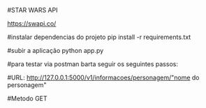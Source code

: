#STAR WARS API

https://swapi.co/

#instalar dependencias do projeto
pip install -r requirements.txt

#subir a aplicação
python app.py

#para testar via postman barta seguir os seguintes passos:

#URL:
http://127.0.0.1:5000/v1/informacoes/personagem/"nome do personagem"

#Metodo
GET
